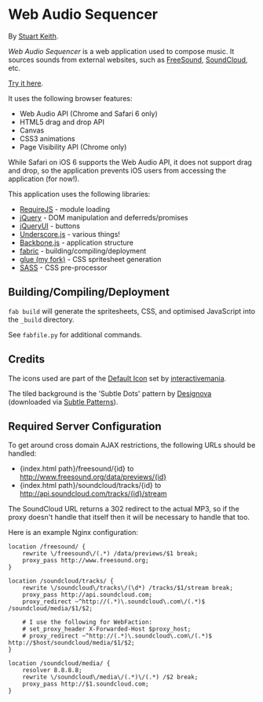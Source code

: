Web Audio Sequencer
===================

By [Stuart Keith](http://stuartkeith.com).

*Web Audio Sequencer* is a web application used to compose music. It sources
sounds from external websites, such as
[FreeSound](http://www.freesound.org), [SoundCloud](https://soundcloud.com),
etc.

[Try it here](http://webaudiosequencer.stuartkeith.com/).

It uses the following browser features:

- Web Audio API (Chrome and Safari 6 only)
- HTML5 drag and drop API
- Canvas
- CSS3 animations
- Page Visibility API (Chrome only)

While Safari on iOS 6 supports the Web Audio API, it does not support drag and
drop, so the application prevents iOS users from accessing the application
(for now!).

This application uses the following libraries:

- [RequireJS](http://requirejs.org/) - module loading
- [jQuery](http://jquery.com/) - DOM manipulation and deferreds/promises
- [jQueryUI](http://jqueryui.com/) - buttons
- [Underscore.js](http://underscorejs.org/) - various things!
- [Backbone.js](http://backbonejs.org/) - application structure
- [fabric](https://github.com/fabric/fabric) - building/compiling/deployment
- [glue (my fork)](https://github.com/stuartkeith/glue) - CSS spritesheet
  generation
- [SASS](http://sass-lang.com/) - CSS pre-processor


Building/Compiling/Deployment
-----------------------------

`fab build` will generate the spritesheets, CSS, and optimised JavaScript into
the `_build` directory.

See `fabfile.py` for additional commands.


Credits
-------

The icons used are part of the [Default Icon](http://www.defaulticon.com/)
set by [interactivemania](http://www.interactivemania.com/).

The tiled background is the 'Subtle Dots' pattern by
[Designova](http://www.designova.net/) (downloaded via
[Subtle Patterns](http://subtlepatterns.com/subtle-dots/)).


Required Server Configuration
-----------------------------

To get around cross domain AJAX restrictions, the following URLs should be
handled:

- {index.html path}/freesound/{id} to
    http://www.freesound.org/data/previews/{id}
- {index.html path}/soundcloud/tracks/{id} to
    http://api.soundcloud.com/tracks/{id}/stream

The SoundCloud URL returns a 302 redirect to the actual MP3, so if the proxy
doesn't handle that itself then it will be necessary to handle that too.

Here is an example Nginx configuration:

    location /freesound/ {
        rewrite \/freesound\/(.*) /data/previews/$1 break;
        proxy_pass http://www.freesound.org;
    }

    location /soundcloud/tracks/ {
        rewrite \/soundcloud\/tracks\/(\d*) /tracks/$1/stream break;
        proxy_pass http://api.soundcloud.com;
        proxy_redirect ~^http://(.*)\.soundcloud\.com\/(.*)$ /soundcloud/media/$1/$2;

        # I use the following for WebFaction:
        # set_proxy_header X-Forwarded-Host $proxy_host;
        # proxy_redirect ~^http://(.*)\.soundcloud\.com\/(.*)$ http://$host/soundcloud/media/$1/$2;
    }

    location /soundcloud/media/ {
        resolver 8.8.8.8;
        rewrite \/soundcloud\/media\/(.*)\/(.*) /$2 break;
        proxy_pass http://$1.soundcloud.com;
    }
